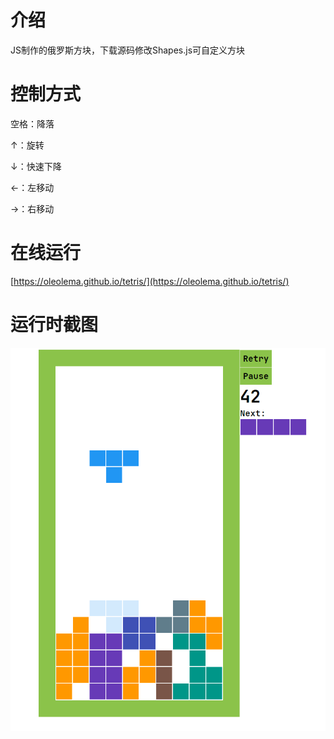 # 介绍

JS制作的俄罗斯方块，下载源码修改Shapes.js可自定义方块



# 控制方式

空格：降落

↑：旋转

↓：快速下降

←：左移动

→：右移动





# 在线运行

[https://oleolema.github.io/tetris/](https://oleolema.github.io/tetris/)



# 运行时截图

![the capture of running](./doc/img/run.png)

